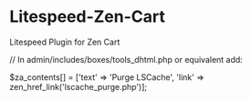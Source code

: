 # Litespeed-Zen-Cart
Litespeed Plugin for Zen Cart




// In admin/includes/boxes/tools_dhtml.php or equivalent add:

$za_contents[] = ['text' => 'Purge LSCache', 'link' => zen_href_link('lscache_purge.php')];

